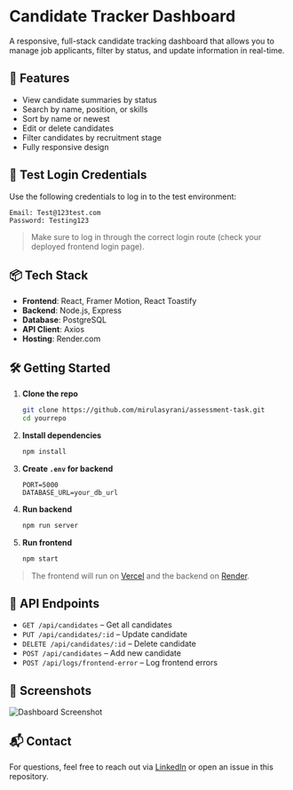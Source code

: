 
# Candidate Tracker Dashboard

A responsive, full-stack candidate tracking dashboard that allows you to manage job applicants, filter by status, and update information in real-time.

## 🚀 Features

- View candidate summaries by status
- Search by name, position, or skills
- Sort by name or newest
- Edit or delete candidates
- Filter candidates by recruitment stage
- Fully responsive design

## 🧪 Test Login Credentials

Use the following credentials to log in to the test environment:

```
Email: Test@123test.com  
Password: Testing123
```

> Make sure to log in through the correct login route (check your deployed frontend login page).

## 📦 Tech Stack

- **Frontend**: React, Framer Motion, React Toastify  
- **Backend**: Node.js, Express  
- **Database**: PostgreSQL 
- **API Client**: Axios  
- **Hosting**: Render.com

## 🛠 Getting Started

1. **Clone the repo**  
   ```bash
   git clone https://github.com/mirulasyrani/assessment-task.git
   cd yourrepo
   ```

2. **Install dependencies**  
   ```bash
   npm install
   ```

3. **Create `.env` for backend**  
   ```env
   PORT=5000
   DATABASE_URL=your_db_url
   ```

4. **Run backend**  
   ```bash
   npm run server
   ```

5. **Run frontend**  
   ```bash
   npm start
   ```

> The frontend will run on [Vercel](https://assessment-task-five.vercel.app/) and the backend on [Render](https://assessment-task-1.onrender.com/).

## 📄 API Endpoints

- `GET /api/candidates` – Get all candidates  
- `PUT /api/candidates/:id` – Update candidate  
- `DELETE /api/candidates/:id` – Delete candidate  
- `POST /api/candidates` – Add new candidate  
- `POST /api/logs/frontend-error` – Log frontend errors

## 📸 Screenshots

![Dashboard Screenshot](./screenshots/dashboard.png)

## 📬 Contact

For questions, feel free to reach out via [LinkedIn](https://www.linkedin.com/in/amirulasyrani/) or open an issue in this repository.

